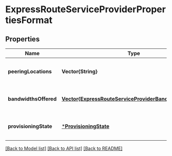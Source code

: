 # ExpressRouteServiceProviderPropertiesFormat


## Properties
Name | Type | Description | Notes
------------ | ------------- | ------------- | -------------
**peeringLocations** | **Vector{String}** | A list of peering locations. | [optional] [default to nothing]
**bandwidthsOffered** | [**Vector{ExpressRouteServiceProviderBandwidthsOffered}**](ExpressRouteServiceProviderBandwidthsOffered.md) | A list of bandwidths offered. | [optional] [default to nothing]
**provisioningState** | [***ProvisioningState**](ProvisioningState.md) |  | [optional] [default to nothing]


[[Back to Model list]](../README.md#models) [[Back to API list]](../README.md#api-endpoints) [[Back to README]](../README.md)


